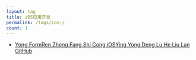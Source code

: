 ```yaml
---
layout: tag
title: iOS应用开发
permalink: /tags/ios-/
count: 1
---
```


- [Yong FormRen Zheng Fang Shi Cong iOSYing Yong Deng Lu He Liu Lan GitHub](https://rikucherry1993.me/posts/2022-03-11ios%E7%99%BB%E9%99%86github/)

